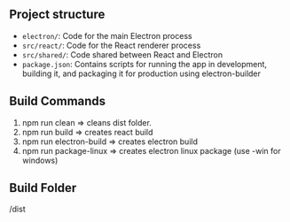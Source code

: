 ## Project structure

- `electron/`: Code for the main Electron process
- `src/react/`: Code for the React renderer process
- `src/shared/`: Code shared between React and Electron
- `package.json`: Contains scripts for running the app in development, building it, and packaging it for production using electron-builder

## Build Commands
1. npm run clean => cleans dist folder.
2. npm run build => creates react build
3. npm run electron-build => creates electron build
4. npm run package-linux => creates electron linux package (use -win for windows)

## Build Folder
/dist